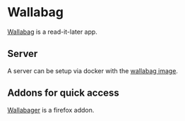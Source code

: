 # Wallabag

[Wallabag](https://github.com/wallabag/wallabag) is a read-it-later app.

## Server

A server can be setup via docker with the [wallabag image](./docker-images/wallabag_-_wallabag.md).

## Addons for quick access

[Wallabager](https://addons.mozilla.org/en-US/firefox/addon/wallabagger/) is a firefox
addon.
